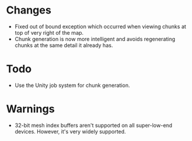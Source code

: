 # Changes
- Fixed out of bound exception which occurred when viewing chunks at top of very right of the map.
- Chunk generation is now more intelligent and avoids regenerating chunks at the same detail it already has.

# Todo
- Use the Unity job system for chunk generation.

# Warnings
- 32-bit mesh index buffers aren't supported on all super-low-end devices. However, it's very widely supported.